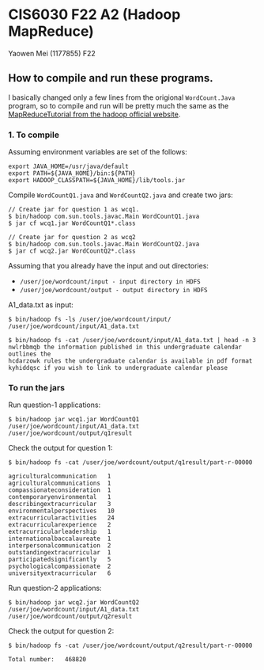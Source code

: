 # CIS6030 F22 A2 (Hadoop MapReduce)
Yaowen Mei (1177855) F22 

## How to compile and run these programs.
I basically changed only a few lines from the origional `WordCount.Java` program, so to compile and run will be pretty much the same as the [MapReduceTutorial from the hadoop official website](https://hadoop.apache.org/docs/stable/hadoop-mapreduce-client/hadoop-mapreduce-client-core/MapReduceTutorial.html#Purpose).

### 1. To compile
Assuming environment variables are set of the follows:
```
export JAVA_HOME=/usr/java/default
export PATH=${JAVA_HOME}/bin:${PATH}
export HADOOP_CLASSPATH=${JAVA_HOME}/lib/tools.jar
```
Compile `WordCountQ1.java` and `WordCountQ2.java` and create two jars:
```
// Create jar for question 1 as wcq1.
$ bin/hadoop com.sun.tools.javac.Main WordCountQ1.java
$ jar cf wcq1.jar WordCountQ1*.class

// Create jar for question 2 as wcq2
$ bin/hadoop com.sun.tools.javac.Main WordCountQ2.java
$ jar cf wcq2.jar WordCountQ2*.class
```

Assuming that you already have the input and out directories:
* `/user/joe/wordcount/input - input directory in HDFS`
* `/user/joe/wordcount/output - output directory in HDFS`

A1_data.txt as input:
```
$ bin/hadoop fs -ls /user/joe/wordcount/input/
/user/joe/wordcount/input/A1_data.txt

$ bin/hadoop fs -cat /user/joe/wordcount/input/A1_data.txt | head -n 3
nwlrbbmqb the information published in this undergraduate calendar outlines the 
hcdarzowk rules the undergraduate calendar is available in pdf format 
kyhiddqsc if you wish to link to undergraduate calendar please 
```

### To run the jars
Run question-1 applications:
```
$ bin/hadoop jar wcq1.jar WordCountQ1 /user/joe/wordcount/input/A1_data.txt /user/joe/wordcount/output/q1result
```

Check the output for question 1:
```
$ bin/hadoop fs -cat /user/joe/wordcount/output/q1result/part-r-00000

agriculturalcommunication	1
agriculturalcommunications	1
compassionateconsideration	1
contemporaryenvironmental	1
describingextracurricular	3
environmentalperspectives	10
extracurricularactivities	24
extracurricularexperience	2
extracurricularleadership	1
internationalbaccalaureate	1
interpersonalcommunication	2
outstandingextracurricular	1
participatedsignificantly	5
psychologicalcompassionate	2
universityextracurricular	6
```

Run question-2 applications:
```
$ bin/hadoop jar wcq2.jar WordCountQ2 /user/joe/wordcount/input/A1_data.txt /user/joe/wordcount/output/q2result
```

Check the output for question 2:
```
$ bin/hadoop fs -cat /user/joe/wordcount/output/q2result/part-r-00000

Total number: 	468820
```